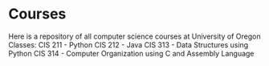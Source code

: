 # Courses
Here is a repository of all computer science courses at University of Oregon
Classes:
CIS 211 - Python
CIS 212 - Java
CIS 313 - Data Structures using Python
CIS 314 - Computer Organization using C and Assembly Language
